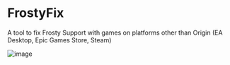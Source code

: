 # FrostyFix
A tool to fix Frosty Support with games on platforms other than Origin (EA Desktop, Epic Games Store, Steam)

![image](https://user-images.githubusercontent.com/13797470/112684320-40737f80-8e49-11eb-824c-f618d6a9e21e.png)

